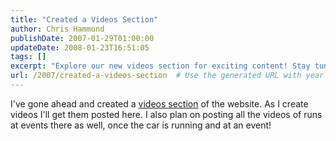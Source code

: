 ```yaml
---
title: "Created a Videos Section"
author: Chris Hammond
publishDate: 2007-01-29T01:00:00
updateDate: 2008-01-23T16:51:05
tags: []
excerpt: "Explore our new videos section for exciting content! Stay tuned for videos of our runs at events once our car hits the track. #carracing #videos #events"
url: /2007/created-a-videos-section  # Use the generated URL with year
---
```

I've gone ahead and created a <A href="/Default.aspx?tabid=54">videos section</A> of the website. As I create videos I'll get them posted here. I also plan on posting all the videos of runs at events there as well, once the car is running and at an event!

